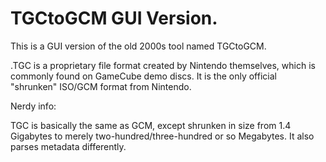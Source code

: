 # TGCtoGCM GUI Version.
This is a GUI version of the old 2000s tool named TGCtoGCM.

.TGC is a proprietary file format created by Nintendo themselves, which is commonly found on GameCube demo discs. It is the only official "shrunken" ISO/GCM format from Nintendo. 


Nerdy info:

TGC is basically the same as GCM, except shrunken in size from 1.4 Gigabytes to merely two-hundred/three-hundred or so Megabytes. It also parses metadata differently.
